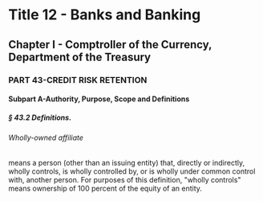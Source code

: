 
# Title 12 - Banks and Banking
## Chapter I - Comptroller of the Currency, Department of the Treasury
### PART 43-CREDIT RISK RETENTION
#### Subpart A-Authority, Purpose, Scope and Definitions
##### § 43.2 Definitions.
###### Wholly-owned affiliate

means a person (other than an issuing entity) that, directly or indirectly, wholly controls, is wholly controlled by, or is wholly under common control with, another person. For purposes of this definition, "wholly controls" means ownership of 100 percent of the equity of an entity.
